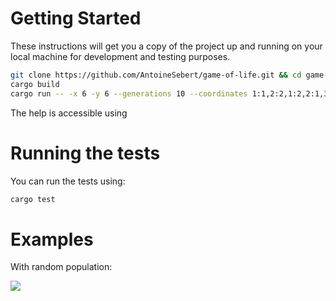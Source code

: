 # Getting Started

These instructions will get you a copy of the project up and running on your local machine for development and testing purposes.

```sh
git clone https://github.com/AntoineSebert/game-of-life.git && cd game-of-life
cargo build
cargo run -- -x 6 -y 6 --generations 10 --coordinates 1:1,2:2,1:2,2:1,3:3,3:4,4:3,4:4
```

The help is accessible using

# Running the tests

You can run the tests using:

```sh
cargo test
```

# Examples

With random population:

![](render1680549023156.gif)